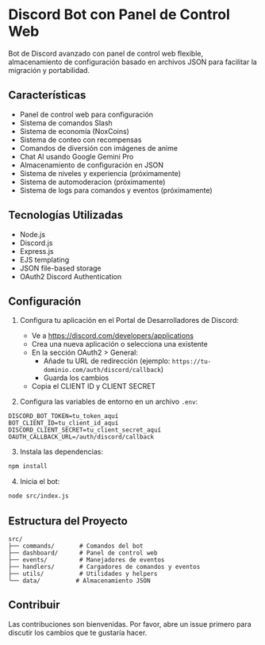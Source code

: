 # Discord Bot con Panel de Control Web

Bot de Discord avanzado con panel de control web flexible, almacenamiento de configuración basado en archivos JSON para facilitar la migración y portabilidad.

## Características

- Panel de control web para configuración
- Sistema de comandos Slash
- Sistema de economía (NoxCoins)
- Sistema de conteo con recompensas
- Comandos de diversión con imágenes de anime
- Chat AI usando Google Gemini Pro
- Almacenamiento de configuración en JSON
- Sistema de niveles y experiencia (próximamente)
- Sistema de automoderacion (próximamente)
- Sistema de logs para comandos y eventos (próximamente)

## Tecnologías Utilizadas

- Node.js
- Discord.js
- Express.js
- EJS templating
- JSON file-based storage
- OAuth2 Discord Authentication

## Configuración

1. Configura tu aplicación en el Portal de Desarrolladores de Discord:
   - Ve a https://discord.com/developers/applications
   - Crea una nueva aplicación o selecciona una existente
   - En la sección OAuth2 > General:
     - Añade tu URL de redirección (ejemplo: `https://tu-dominio.com/auth/discord/callback`)
     - Guarda los cambios
   - Copia el CLIENT ID y CLIENT SECRET

2. Configura las variables de entorno en un archivo `.env`:
```env
DISCORD_BOT_TOKEN=tu_token_aquí
BOT_CLIENT_ID=tu_client_id_aquí
DISCORD_CLIENT_SECRET=tu_client_secret_aquí
OAUTH_CALLBACK_URL=/auth/discord/callback
```

3. Instala las dependencias:
```bash
npm install
```

4. Inicia el bot:
```bash
node src/index.js
```
## Estructura del Proyecto

```
src/
├── commands/       # Comandos del bot
├── dashboard/      # Panel de control web
├── events/         # Manejadores de eventos
├── handlers/       # Cargadores de comandos y eventos
├── utils/          # Utilidades y helpers
└── data/          # Almacenamiento JSON
```

## Contribuir

Las contribuciones son bienvenidas. Por favor, abre un issue primero para discutir los cambios que te gustaría hacer.